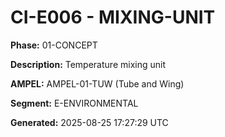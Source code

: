 # CI-E006 - MIXING-UNIT

**Phase:** 01-CONCEPT

**Description:** Temperature mixing unit

**AMPEL:** AMPEL-01-TUW (Tube and Wing)

**Segment:** E-ENVIRONMENTAL

**Generated:** 2025-08-25 17:27:29 UTC
